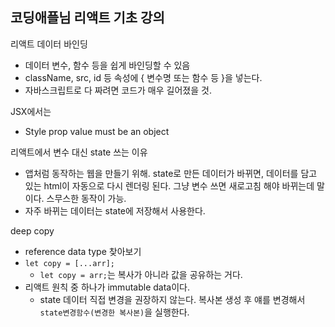 ## 코딩애플님 리액트 기초 강의

리액트 데이터 바인딩
- 데이터 변수, 함수 등을 쉽게 바인딩할 수 있음
- className, src, id 등 속성에 { 변수명 또는 함수 등 }을 넣는다.
- 자바스크립트로 다 짜려면 코드가 매우 길어졌을 것.

JSX에서는
- Style prop value must be an object

리액트에서 변수 대신 state 쓰는 이유
- 앱처럼 동작하는 웹을 만들기 위해.
state로 만든 데이터가 바뀌면, 데이터를 담고 있는 html이 자동으로 다시 렌더링 된다. 그냥 변수 쓰면 새로고침 해야 바뀌는데 말이다. 스무스한 동작이 가능.
- 자주 바뀌는 데이터는 state에 저장해서 사용한다.

deep copy
- reference data type 찾아보기
- `let copy = [...arr];`
  - `let copy = arr;`는 복사가 아니라 값을 공유하는 거다.
- 리액트 원칙 중 하나가 immutable data이다.
  - state 데이터 직접 변경을 권장하지 않는다. 복사본 생성 후 얘를 변경해서 `state변경함수(변경한 복사본)`을 실행한다.


